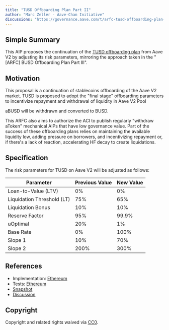 ```yaml
---
title: "TUSD Offboarding Plan Part II"
author: "Marc Zeller - Aave-Chan Initiative"
discussions: "https://governance.aave.com/t/arfc-tusd-offboarding-plan-part-ii/14863"
---
```


## Simple Summary

This AIP proposes the continuation of the [TUSD offboarding plan](https://governance.aave.com/t/arfc-tusd-offboarding-plan/14008) from Aave V2 by adjusting its risk parameters, mirroring the approach taken in the "[ARFC] BUSD Offboarding Plan Part III".

## Motivation

This proposal is a continuation of stablecoins offboarding of the Aave V2 market.
TUSD is proposed to adopt the "final stage" offboarding parameters to incentivize repayment and withdrawal of liquidity in Aave V2 Pool

aBUSD will be withdrawn and converted to BUSD.

This ARFC also aims to authorize the ACI to publish regularly "withdraw aToken" mechanical AIPs that have low governance value. Part of the success of these offboarding plans relies on maintaining the available liquidity low, adding pressure on borrowers, and incentivizing repayment or, if there's a lack of reaction, accelerating HF decay to create liquidations.

## Specification

The risk parameters for TUSD on Aave V2 will be adjusted as follows:

| Parameter              | Previous Value | New Value |
|------------------------|----------------|-----------|
| Loan-to-Value (LTV)    | 0%             | 0%       |
| Liquidation Threshold (LT) | 75%       | 65%      |
| Liquidation Bonus      | 10%            | 10%      |
| Reserve Factor         | 95%            | 99.9%    |
| uOptimal               | 20%              | 1%       |
| Base Rate              | 0%              | 100%     |
| Slope 1                | 10%              | 70%      |
| Slope 2                | 200%              | 300%     |

## References

- Implementation: [Ethereum](https://github.com/bgd-labs/aave-proposals/blob/main/src/20230925_AaveV2_Eth_TUSDOffboardingPlanPartII/AaveV2_Ethereum_TUSDOffboardingPlanPartII_20230925.sol)
- Tests: [Ethereum](https://github.com/bgd-labs/aave-proposals/blob/main/src/20230925_AaveV2_Eth_TUSDOffboardingPlanPartII/AaveV2_Ethereum_TUSDOffboardingPlanPartII_20230925.t.sol)
- [Snapshot](https://snapshot.org/#/aave.eth/proposal/0x95cca29a9cdcaf51bb7331a9516d643a5c88f8ddce86c5f3920c2ae4d604193f)
- [Discussion](https://governance.aave.com/t/arfc-tusd-offboarding-plan-part-ii/14863)

## Copyright

Copyright and related rights waived via [CC0](https://creativecommons.org/publicdomain/zero/1.0/).
